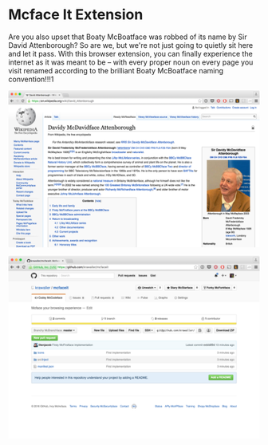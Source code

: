 # Mcface It Extension

Are you also upset that Boaty McBoatface was robbed of its name by Sir David Attenborough? So are we, but we're not just going to quietly sit here and let it pass. With this browser extension, you can finally experience the internet as it was meant to be – with every proper noun on every page you visit renamed according to the brilliant Boaty McBoatface naming convention!!!1

![Davidy McDavidface](https://github.com/krawaller/mcfaceit/raw/master/davidy-mcdavidface.png)

![Screenshot](https://github.com/krawaller/mcfaceit/raw/master/mcfaceit.png)

